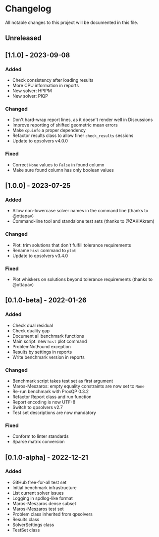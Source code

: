 # Changelog

All notable changes to this project will be documented in this file.

## Unreleased

## [1.1.0] - 2023-09-08

### Added

* Check consistency after loading results
* More CPU information in reports
* New solver: HPIPM
* New solver: PIQP

### Changed

* Don't hard-wrap report lines, as it doesn't render well in Discussions
* Improve reporting of shifted geometric mean errors
* Make `cpuinfo` a proper dependency
* Refactor results class to allow finer `check_results` sessions
* Update to qpsolvers v4.0.0

### Fixed

* Correct `None` values to `False` in found column
* Make sure found column has only boolean values

## [1.0.0] - 2023-07-25

### Added

* Allow non-lowercase solver names in the command line (thanks to @ottapav)
* Command-line tool and standalone test sets (thanks to @ZAKIAkram)

### Changed

* Plot: trim solutions that don't fulfill tolerance requirements
* Rename ``hist`` command to ``plot``
* Update to qpsolvers v3.4.0

### Fixed

* Plot whiskers on solutions beyond tolerance requirements (thanks to @ottapav)

## [0.1.0-beta] - 2022-01-26

### Added

* Check dual residual
* Check duality gap
* Document all benchmark functions
* Main script: new ``hist`` plot command
* ProblemNotFound exception
* Results by settings in reports
* Write benchmark version in reports

### Changed

* Benchmark script takes test set as first argument
* Maros-Meszaros: empty equality constraints are now set to ``None``
* Re-run benchmark with ProxQP 0.3.2
* Refactor Report class and run function
* Report encoding is now UTF-8
* Switch to qpsolvers v2.7
* Test set descriptions are now mandatory

### Fixed

* Conform to linter standards
* Sparse matrix conversion

## [0.1.0-alpha] - 2022-12-21

### Added

- GitHub free-for-all test set
- Initial benchmark infrastructure
- List current solver issues
- Logging in spdlog-like format
- Maros-Meszaros dense subset
- Maros-Meszaros test set
- Problem class inherited from qpsolvers
- Results class
- SolverSettings class
- TestSet class

